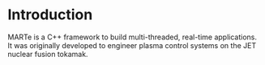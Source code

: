 # Introduction

MARTe is a C++ framework to build multi-threaded, real-time applications.
It was originally developed to engineer plasma control systems on the
JET nuclear fusion tokamak.


